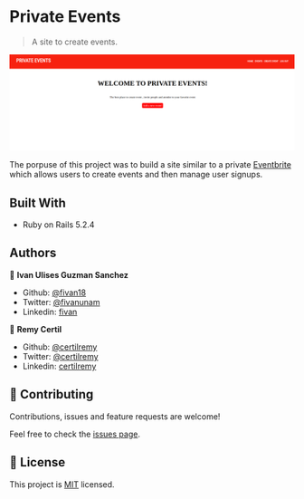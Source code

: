 # Private Events

> A site to create events.

<p align="center">
    <img src="page.png">
</p>


The porpuse of this project was to build a site similar to a private [Eventbrite](https://www.eventbrite.com/) which allows users to create events and then manage user signups.

## Built With

- Ruby on Rails 5.2.4


## Authors

👤 **Ivan Ulises Guzman Sanchez**

- Github: [@fivan18](https://github.com/fivan18)
- Twitter: [@fivanunam](https://twitter.com/fivanunam)
- Linkedin: [fivan](https://www.linkedin.com/in/fivan)

👤 **Remy Certil**

- Github: [@certilremy](https://github.com/certilremy)
- Twitter: [@certilremy](https://twitter.com/certilremy)
- Linkedin: [certilremy](https://linkedin.com/in/certilremy)

## 🤝 Contributing

Contributions, issues and feature requests are welcome!

Feel free to check the [issues page](https://github.com/fivan18/private-events/issues).

## 📝 License

This project is [MIT]() licensed.
